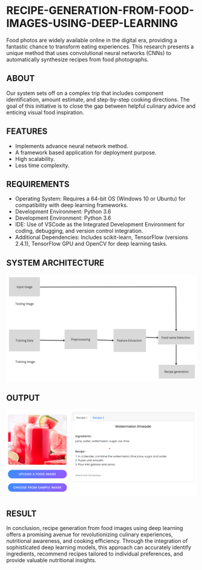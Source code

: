 # RECIPE-GENERATION-FROM-FOOD-IMAGES-USING-DEEP-LEARNING
Food photos are widely available online in the digital era, providing a fantastic chance to transform eating experiences. This research presents a unique method that uses convolutional neural networks (CNNs) to automatically synthesize recipes from food photographs.
## ABOUT
Our system sets off on a complex trip that includes component identification, amount estimate, and step-by-step cooking directions. The goal of this initiative is to close the gap between helpful culinary advice and enticing visual food inspiration.
## FEATURES
- Implements advance neural network method.
- A framework based application for deployment purpose.
- High scalability.
- Less time complexity.
## REQUIREMENTS
- Operating System: Requires a 64-bit OS (Windows 10 or Ubuntu) for compatibility with deep learning frameworks.
- Development Environment: Python 3.6
- Development Environment: Python 3.6
- IDE: Use of VSCode as the Integrated Development Environment for coding, debugging, and version control integration.
- Additional Dependencies: Includes scikit-learn, TensorFlow (versions 2.4.1), TensorFlow GPU and OpenCV for deep learning tasks.
## SYSTEM ARCHITECTURE
![IMAGE](https://github.com/Sanjeevharibalan/RECIPE-GENERATION-FROM-FOOD-IMAGES-USING-DEEP-LEARNING/blob/main/Picture1.png)
## OUTPUT
![IMAGE](https://github.com/Sanjeevharibalan/RECIPE-GENERATION-FROM-FOOD-IMAGES-USING-DEEP-LEARNING/blob/main/Picture2.png)
## RESULT
In conclusion, recipe generation from food images using deep learning offers a promising avenue for revolutionizing culinary experiences, nutritional awareness, and cooking efficiency. Through the integration of sophisticated deep learning models, this approach can accurately identify ingredients, recommend recipes tailored to individual preferences, and provide valuable nutritional insights.

